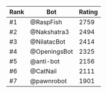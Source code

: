 Rank|Bot|Rating
---|---|---
#1|@RaspFish|2759
#2|@Nakshatra3|2494
#3|@NilatacBot|2414
#4|@OpeningsBot|2325
#5|@anti-bot|2156
#6|@CatNail|2111
#7|@pawnrobot|1901
